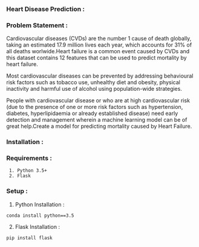 ### Heart Disease Prediction :


### Problem Statement :

 Cardiovascular diseases (CVDs) are the number 1 cause of death globally, taking an estimated 17.9 million lives each year, which accounts for 31% of all deaths worlwide.Heart failure is a common event caused by CVDs and this dataset contains 12 features that can be used to predict mortality by heart failure.

 Most cardiovascular diseases can be prevented by addressing behavioural risk factors such as tobacco use, unhealthy diet and obesity, physical inactivity and harmful use of alcohol using population-wide strategies.

 People with cardiovascular disease or who are at high cardiovascular risk (due to the presence of one or more risk factors such as hypertension, diabetes, hyperlipidaemia or already established disease) need early detection and management wherein a machine learning model can be of great help.Create a model for predicting mortality caused by Heart Failure.
 
 
 ### Installation :
 
 ### Requirements :
 
     1. Python 3.5+
     2. Flask
     
### Setup :

  1. Python Installation :
  
  ``` 
  conda install python==3.5 
  ```
     
  2. Flask Installation :
  
  ```
  pip install flask 
  ```
 
 
